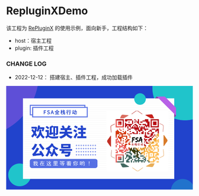 # RepluginXDemo

该工程为 [RePluginX](https://github.com/GitLqr/RePluginX) 的使用示例，面向新手，工程结构如下：

- host：宿主工程
- plugin: 插件工程

### CHANGE LOG

- 2022-12-12： 搭建宿主、插件工程，成功加载插件

![](https://github.com/LinXunFeng/LinXunFeng/raw/master/static/img/FSAQR.png)
